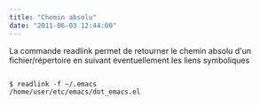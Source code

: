 ```yaml
---
title: "Chemin absolu"
date: "2011-06-03 12:44:00"
---
```

La commande readlink permet de retourner le chemin absolu d'un fichier/répertoire en suivant éventuellement les liens symboliques  
<pre><code>
$ readlink -f ~/.emacs
/home/user/etc/emacs/dot_emacs.el
</code></pre>
